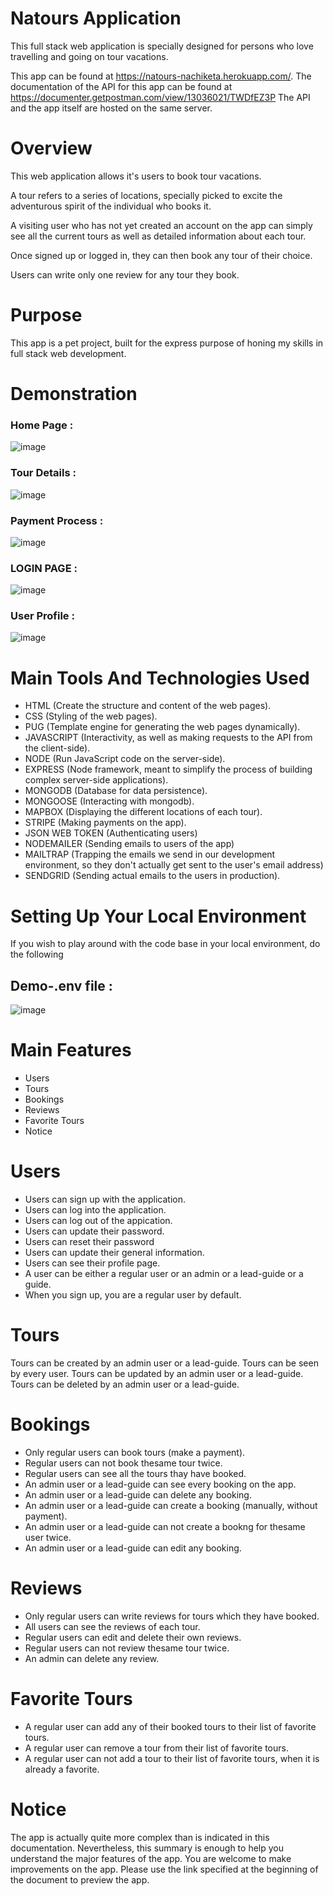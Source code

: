 # Natours Application
This full stack web application is specially designed for persons who love travelling and going on tour vacations.

This app can be found at https://natours-nachiketa.herokuapp.com/. The documentation of the API for this app can be found at https://documenter.getpostman.com/view/13036021/TWDfEZ3P The API and the app itself are hosted on the same server.

# Overview
This web application allows it's users to book tour vacations.

A tour refers to a series of locations, specially picked to excite the adventurous spirit of the individual who books it.

A visiting user who has not yet created an account on the app can simply see all the current tours as well as detailed information about each tour.

Once signed up or logged in, they can then book any tour of their choice.

Users can write only one review for any tour they book.

# Purpose

This app is a pet project, built for the express purpose of honing my skills in full stack web development.

# Demonstration

### Home Page :

![image](https://user-images.githubusercontent.com/90470819/204080312-55bb9921-5b81-4c6c-bc06-1a39203a8f1b.png)

### Tour Details :

![image](https://user-images.githubusercontent.com/90470819/204083085-ff0cff8c-4e23-47a5-9817-e4bacbdad3bc.png)

### Payment Process :

![image](https://user-images.githubusercontent.com/90470819/204080360-b46e0bf3-dc0c-4b6e-85c0-2f2a84de44cb.png)

### LOGIN PAGE :

![image](https://user-images.githubusercontent.com/90470819/204080375-7d8b8fb6-b7d4-41a0-8fd0-15c67dacf0c3.png)

### User Profile :

![image](https://user-images.githubusercontent.com/90470819/204080396-10c20593-5d10-4c3a-83ea-23cd1d44b1c0.png)

# Main Tools And Technologies Used
- HTML (Create the structure and content of the web pages).
- CSS (Styling of the web pages).
- PUG (Template engine for generating the web pages dynamically).
- JAVASCRIPT (Interactivity, as well as making requests to the API from the client-side).
- NODE (Run JavaScript code on the server-side).
- EXPRESS (Node framework, meant to simplify the process of building complex server-side applications).
- MONGODB (Database for data persistence).
- MONGOOSE (Interacting with mongodb).
- MAPBOX (Displaying the different locations of each tour).
- STRIPE (Making payments on the app).
- JSON WEB TOKEN (Authenticating users)
- NODEMAILER (Sending emails to users of the app)
- MAILTRAP (Trapping the emails we send in our development environment, so they don't actually get sent to the user's email address)
- SENDGRID (Sending actual emails to the users in production).

# Setting Up Your Local Environment

If you wish to play around with the code base in your local environment, do the following



## Demo-.env file :

![image](https://user-images.githubusercontent.com/90470819/204081290-d57fd3f2-52a6-4a50-9096-2059d4ebcc85.png)

# Main Features
- Users
- Tours
- Bookings
- Reviews
- Favorite Tours
- Notice

# Users
- Users can sign up with the application.
- Users can log into the application.
- Users can log out of the appication.
- Users can update their password.
- Users can reset their password
- Users can update their general information.
- Users can see their profile page.
- A user can be either a regular user or an admin or a lead-guide or a guide.
- When you sign up, you are a regular user by default.

# Tours
Tours can be created by an admin user or a lead-guide.
Tours can be seen by every user.
Tours can be updated by an admin user or a lead-guide.
Tours can be deleted by an admin user or a lead-guide.

# Bookings
- Only regular users can book tours (make a payment).
- Regular users can not book thesame tour twice.
- Regular users can see all the tours thay have booked.
- An admin user or a lead-guide can see every booking on the app.
- An admin user or a lead-guide can delete any booking.
- An admin user or a lead-guide can create a booking (manually, without payment).
- An admin user or a lead-guide can not create a bookng for thesame user twice.
- An admin user or a lead-guide can edit any booking.

# Reviews
- Only regular users can write reviews for tours which they have booked.
- All users can see the reviews of each tour.
- Regular users can edit and delete their own reviews.
- Regular users can not review thesame tour twice.
- An admin can delete any review.

# Favorite Tours
- A regular user can add any of their booked tours to their list of favorite tours.
- A regular user can remove a tour from their list of favorite tours.
- A regular user can not add a tour to their list of favorite tours, when it is already a favorite.

# Notice
The app is actually quite more complex than is indicated in this documentation. Nevertheless, this summary is enough to help you understand the major features of the app. You are welcome to make improvements on the app. Please use the link specified at the beginning of the document to preview the app.


